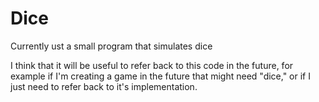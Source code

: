 # Dice
Currently ust a small program that simulates dice

I think that it will be useful to refer back to this code in the future,
for example if I'm creating a game in the future that might need "dice,"
or if I just need to refer back to it's implementation.
